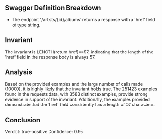 ## Swagger Definition Breakdown
- The endpoint '/artists/{id}/albums' returns a response with a 'href' field of type string.

## Invariant
The invariant is LENGTH(return.href)==57, indicating that the length of the 'href' field in the response body is always 57.

## Analysis
Based on the provided examples and the large number of calls made (10000), it is highly likely that the invariant holds true. The 251423 examples found in the requests data, with 3583 distinct examples, provide strong evidence in support of the invariant. Additionally, the examples provided demonstrate that the 'href' field consistently has a length of 57 characters.

## Conclusion
Verdict: true-positive
Confidence: 0.95
